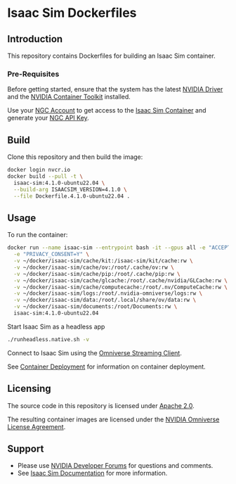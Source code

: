 # Isaac Sim Dockerfiles

## Introduction

This repository contains Dockerfiles for building an Isaac Sim container.

### Pre-Requisites

Before getting started, ensure that the system has the latest [NVIDIA Driver](https://www.nvidia.com/en-us/drivers/unix/) and the [NVIDIA Container Toolkit](https://github.com/NVIDIA/nvidia-docker) installed.

Use your [NGC Account](https://docs.nvidia.com/ngc/ngc-overview/index.html#registering-activating-ngc-account) to get access to the [Isaac Sim Container](https://catalog.ngc.nvidia.com/orgs/nvidia/containers/isaac-sim) and generate your [NGC API Key](https://docs.nvidia.com/ngc/ngc-overview/index.html#generating-api-key).

## Build

Clone this repository and then build the image:

```bash
docker login nvcr.io
docker build --pull -t \
  isaac-sim:4.1.0-ubuntu22.04 \
  --build-arg ISAACSIM_VERSION=4.1.0 \
  --file Dockerfile.4.1.0-ubuntu22.04 .
```

## Usage

To run the container:

```bash
docker run --name isaac-sim --entrypoint bash -it --gpus all -e "ACCEPT_EULA=Y" --rm --network=host \
  -e "PRIVACY_CONSENT=Y" \
  -v ~/docker/isaac-sim/cache/kit:/isaac-sim/kit/cache:rw \
  -v ~/docker/isaac-sim/cache/ov:/root/.cache/ov:rw \
  -v ~/docker/isaac-sim/cache/pip:/root/.cache/pip:rw \
  -v ~/docker/isaac-sim/cache/glcache:/root/.cache/nvidia/GLCache:rw \
  -v ~/docker/isaac-sim/cache/computecache:/root/.nv/ComputeCache:rw \
  -v ~/docker/isaac-sim/logs:/root/.nvidia-omniverse/logs:rw \
  -v ~/docker/isaac-sim/data:/root/.local/share/ov/data:rw \
  -v ~/docker/isaac-sim/documents:/root/Documents:rw \
  isaac-sim:4.1.0-ubuntu22.04
```

Start Isaac Sim as a headless app
```bash
./runheadless.native.sh -v
```
Connect to Isaac Sim using the [Omniverse Streaming Client](https://docs.omniverse.nvidia.com/streaming-client/latest/user-manual.html).

See [Container Deployment](https://docs.omniverse.nvidia.com/isaacsim/latest/install_container.html#container-deployment) for information on container deployment.

## Licensing

The source code in this repository is licensed under [Apache 2.0](https://www.apache.org/licenses/LICENSE-2.0).

The resulting container images are licensed under the [NVIDIA Omniverse License Agreement](https://developer.nvidia.com/omniverse/license).

## Support

* Please use [NVIDIA Developer Forums](https://forums.developer.nvidia.com/c/omniverse/simulation/69) for questions and comments.
* See [Isaac Sim Documentation](https://docs.omniverse.nvidia.com/isaacsim/latest/index.html) for more information.
